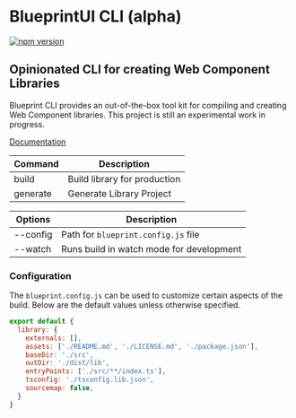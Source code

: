 # BlueprintUI CLI (alpha)

[![npm version](https://badge.fury.io/js/@blueprintui%2Fcli.svg)](https://badge.fury.io/js/@blueprintui%2Fcli)

## Opinionated CLI for creating Web Component Libraries

Blueprint CLI provides an out-of-the-box tool kit for compiling and creating
Web Component libraries. This project is still an experimental work in progress.

[Documentation](https://cli.blueprintui.dev/)

| Command      | Description                   |
| ------------ | ----------------------------- |
| build        | Build library for production  |
| generate     | Generate Library Project      |

| Options        | Description                                |
| -------------- | ------------------------------------------ |
| --config        | Path for `blueprint.config.js` file          |
| --watch        | Runs build in watch mode for development   |


### Configuration

The `blueprint.config.js` can be used to customize certain aspects of the build.
Below are the default values unless otherwise specified.

```javascript
export default { 
  library: {
    externals: [],
    assets: ['./README.md', './LICENSE.md', './package.json'],
    baseDir: './src',
    outDir: './dist/lib',
    entryPoints: ['./src/**/index.ts'],
    tsconfig: './tsconfig.lib.json',
    sourcemap: false,
  }
}
```
